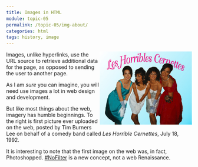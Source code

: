 ```yaml
---
title: Images in HTML
module: topic-05
permalink: /topic-05/img-about/
categories: html
tags: history, image
---
```


<div class="divider-heading"></div>

<div class="container-row">
  <img src="../img/les-horrible-cernettes.jpg" alt="Four women dressed in 1980's formalwear" title="Les Horrible Cernettes" style="float: right; width: 250px; margin-top: 0;" />

  <p>Images, unlike hyperlinks, use the URL source to retrieve additional data for the page, as opposed to sending the user to another page.</p>

  <p>As I am <i>sure</i> you can imagine, you will need use images a lot in web design and development.</p>

  <p>But like most things about the web, imagery has humble beginnings. To the right is first picture ever uploaded on the web, posted by Tim Burners Lee on behalf of a comedy band called <cite>Les Horrible Cernettes</cite>, July 18, 1992.</p>

  <p>It is interesting to note that the first image on the web was, in fact, Photoshopped. <a href="https://www.busbud.com/blog/exposing-the-nofilter-movement/" targe="_blank">#NoFilter</a> is a new concept, not a web Renaissance.</p>
</div>
